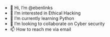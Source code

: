 - 👋 Hi, I’m @ebenlinks
- 👀 I’m interested in Ethical Hacking
- 🌱 I’m currently learning Python
- 💞️ I’m looking to collaborate on Cyber security
- 📫 How to reach me via email

<!---
ebenlinks/ebenlinks is a ✨ special ✨ repository because its `README.md` (this file) appears on your GitHub profile.
You can click the Preview link to take a look at your changes.
--->
